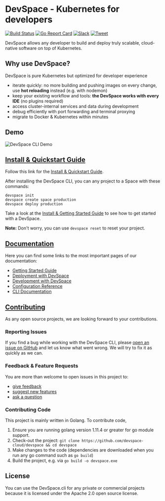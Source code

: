# DevSpace - Kubernetes for developers
[![Build Status](https://travis-ci.org/covexo/devspace.svg?branch=master)](https://travis-ci.org/devspace-cloud/devspace)
[![Go Report Card](https://goreportcard.com/badge/github.com/covexo/devspace)](https://goreportcard.com/report/github.com/devspace-cloud/devspace)
[![Slack](http://devspace.cloud/slack/badge.svg)](http://devspace.cloud/slack)
[![Tweet](https://img.shields.io/twitter/url/http/shields.io.svg?style=social)](https://twitter.com/home?status=Just%20found%20out%20about%20%23DevSpace.cli%3A%20https%3A//github.com/devspace-cloud/devspace%0A%0AIt%20lets%20you%20build%20cloud%20native%20software%20directly%20on%20top%20of%20%23Kubernetes%20and%20%23Docker%0A%23CloudNative%20%23k8s)

DevSpace allows any developer to build and deploy truly scalable, cloud-native software on top of Kubernetes.

## Why use DevSpace?
DevSpace is pure Kubernetes but optimized for developer experience
- iterate quickly: no more building and pushing images on every change, use **hot reloading** instead (e.g. with nodemon)
- keep your existing workflow and tools: **the DevSpace works with every IDE** (no plugins required)
- access cluster-internal services and data during development
- debug efficiently with port forwarding and terminal proxying
- migrate to Docker & Kubernetes within minutes

## Demo

![DevSpace CLI Demo](docs/website/static/img/devspace-cli-demo-readme.gif)

## [Install & Quickstart Guide](https://devspace.cloud/docs/getting-started/installation)
Follow this link for the [Install & Quickstart Guide](https://devspace.cloud/docs/getting-started/installation).

After installing the DevSpace CLI, you can any project to a Space with these commands:
```
devspace init
devspace create space production
devspace deploy production
```
Take a look at the [Install & Getting Started Guide](https://devspace.cloud/docs/getting-started/installation) to see how to get started with a DevSpace.

**Note:** Don't worry, you can use `devspace reset` to reset your project.

## [Documentation](https://devspace.cloud/docs/getting-started/installation)
Here you can find some links to the most important pages of our documentation:
- [Getting Started Guide](https://devspace.cloud/docs/getting-started/installation)
- [Deployment with DevSpace](https://devspace.cloud/docs/deployment/workflow)
- [Development with DevSpace](https://devspace.cloud/docs/development/workflow)
- [Configuration Reference](https://devspace.cloud/docs/configuration/reference)
- [CLI Documentation](https://devspace.cloud/docs/cli/overview)

## [Contributing](CONTRIBUTING.md)
As any open source projects, we are looking forward to your contributions.

### Reporting Issues
If you find a bug while working with the DevSpace CLI, please [open an issue on GitHub](https://github.com/devspace-cloud/devspace/issues/new?labels=kind%2Fbug&template=bug-report.md&title=Bug:) and let us know what went wrong. We will try to fix it as quickly as we can.

### Feedback & Feature Requests
You are more than welcome to open issues in this project to:
- [give feedback](https://github.com/devspace-cloud/devspace/issues/new?labels=kind%2Ffeedback&title=Feedback:)
- [suggest new features](https://github.com/devspace-cloud/devspace/issues/new?labels=kind%2Ffeature&template=feature-request.md&title=Feature%20Request:)
- [ask a question](https://github.com/devspace-cloud/devspace/issues/new?labels=kind%2Fquestion&title=Question:)

### Contributing Code
This project is mainly written in Golang. To contribute code,
1. Ensure you are running golang version 1.11.4 or greater for go module support.
2. Check-out the project: `git clone https://github.com/devspace-cloud/devspace && cd devspace`
3. Make changes to the code (dependencies are downloaded when you run any go command such as `go build`)
4. Build the project, e.g. via `go build -o devspace.exe`

## License
You can use the DevSpace.cli for any private or commercial projects because it is licensed under the Apache 2.0 open source license.

